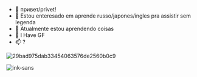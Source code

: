 - 👋 привет/privet!
- 👀 Estou enteresado em aprende russo/japones/ingles pra assistir sem legenda
- 🌱 Atualmente estou aprendendo coisas
- 💞️ I Have GF
- 📫 ?

![29bad975dab33454063576de2560b0c9](https://github.com/opaalicya/opaalicya/assets/142051991/6e25bada-6de2-4e39-8554-22160557e1eb)


![ink-sans](https://github.com/opaalicya/opaalicya/assets/142051991/281ab90b-875f-4fb6-b347-be6ef49f513f)


<!---
opaalicya/opaalicya is a ✨ special ✨ repository because its `README.md` (this file) appears on your GitHub profile.
You can click the Preview link to take a look at your changes.
--->
